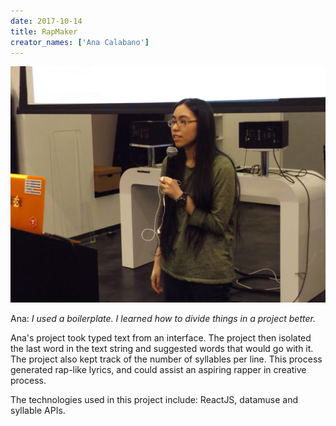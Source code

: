 ```yaml
---
date: 2017-10-14
title: RapMaker
creator_names: ['Ana Calabano']
---
```

![Ana explains RapMaker. She stands below the display, and speaks into the microphone. ](/assets/events/20171014/ana.jpg)

Ana: *I used a boilerplate.  I learned how to divide things in a project better.*

Ana's project took typed text from an interface. The project then isolated the last word in the text string and suggested words that would go with it. The project also kept track of the number of syllables per line. This process generated rap-like lyrics, and could assist an aspiring rapper in creative process.

The technologies used in this project include:
ReactJS, datamuse and syllable APIs.
